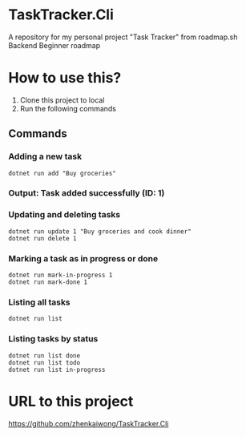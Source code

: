 # TaskTracker.Cli

A repository for my personal project "Task Tracker" from roadmap.sh Backend Beginner roadmap

# How to use this?

1. Clone this project to local
2. Run the following commands

## Commands

### Adding a new task

```
dotnet run add "Buy groceries"
```

### Output: Task added successfully (ID: 1)

### Updating and deleting tasks

```
dotnet run update 1 "Buy groceries and cook dinner"
dotnet run delete 1
```

### Marking a task as in progress or done

```
dotnet run mark-in-progress 1
dotnet run mark-done 1
```

### Listing all tasks

```
dotnet run list
```

### Listing tasks by status

```
dotnet run list done
dotnet run list todo
dotnet run list in-progress
```

# URL to this project

https://github.com/zhenkaiwong/TaskTracker.Cli
